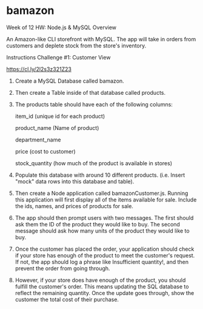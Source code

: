 # bamazon
Week of 12 HW: Node.js & MySQL
Overview

An Amazon-like CLI storefront with MySQL. The app will take in orders from customers and deplete stock from the store's inventory. 

Instructions
Challenge #1: Customer View 

https://cl.ly/2l2s3z321Z23


1. Create a MySQL Database called bamazon.

2. Then create a Table inside of that database called products.

3. The products table should have each of the following columns:

    item_id (unique id for each product)

    product_name (Name of product)

    department_name

    price (cost to customer)

    stock_quantity (how much of the product is available in stores)

4. Populate this database with around 10 different products. (i.e. Insert "mock" data rows into this database and table).

5. Then create a Node application called bamazonCustomer.js. Running this application will first display all of the items available for sale. Include the ids, names, and prices of products for sale.

6. The app should then prompt users with two messages.
        The first should ask them the ID of the product they would like to buy.
        The second message should ask how many units of the product they would like to buy.

7. Once the customer has placed the order, your application should check if your store has enough of the product to meet the customer's request.
        If not, the app should log a phrase like Insufficient quantity!, and then prevent the order from going through.

8. However, if your store does have enough of the product, you should fulfill the customer's order.
        This means updating the SQL database to reflect the remaining quantity.
        Once the update goes through, show the customer the total cost of their purchase.
